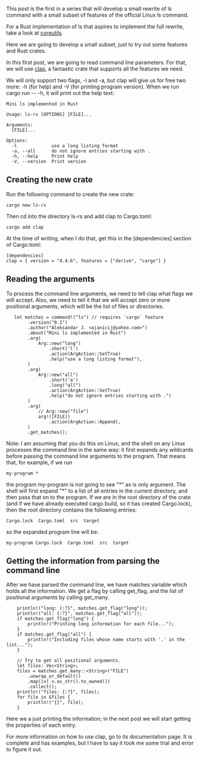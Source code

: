 This post is the first in a series that will develop a small rewrite of
ls command with a small subset of features of the official Linux ls
command.

For a Rust implementation of ls that aspires to implement the full 
rewrite, take a look at
[coreutils](https://github.com/uutils/coreutils/tree/main/src/uu/ls/src).

Here we are going to develop a small subset, just to try out some features
and Rust crates.

In this first post, we are going to read command line parameters. For that,
we will use [clap](https://docs.rs/clap/latest/clap/), a fantastic crate
that supports all the features we need.

We will only support two flags, -l and -a, but clap will give us for free
two more: -h (for help) and -V (for printing program version). When we
run cargo run -- -h, it will print out the help text:

```
Mini ls implemented in Rust

Usage: ls-rs [OPTIONS] [FILE]...

Arguments:
  [FILE]...  

Options:
  -l             use a long listing format
  -a, --all      do not ignore entries starting with .
  -h, --help     Print help
  -V, --version  Print version
```

## Creating the new crate

Run the following command to create the new crate:

    cargo new ls-rs

Then cd into the directory ls-rs and add clap to Cargo.toml:

    cargo add clap

At the time of writing, when I do that, get this in the [dependencies]
section of Cargo.toml:

```
[dependencies]
clap = { version = "4.4.6", features = ["derive", "cargo"] }
```

## Reading the arguments

To process the command line arguments, we need to tell clap what
flags we will accept. Also, we need to tell it that we will accept zero
or more positional arguments, which will be the list of files or
directories.

```
   let matches = command!("ls") // requires `cargo` feature
        .version("0.1")
        .author("Aleksandar J. <ajanicij@yahoo.com>")
        .about("Mini ls implemented in Rust")
        .arg(
            Arg::new("long")
                .short('l')
                .action(ArgAction::SetTrue)
                .help("use a long listing format"),
        )
        .arg(
            Arg::new("all")
                .short('a')
                .long("all")
                .action(ArgAction::SetTrue)
                .help("do not ignore entries starting with .")
        )
        .arg(
            // Arg::new("file")
            arg!([FILE])
                .action(ArgAction::Append),
        )
        .get_matches();
```

Note: I am assuming that you do this on Linux, and the shell on any
Linux processes the command line in the same way: it first expands any
wildcards before passing the command line arguments to the program.
That means that, for example, if we run

    my-program *

the program my-program is not going to see "\*" as is only argument. The shell
will first expand "\*" to a list of all entries in the current directory,
and then pass that on to the program. If we are in the root directory of the
crate (and if we have already executed cargo build, so it has created Cargo.lock),
then the root directory contains the following entries:

    Cargo.lock  Cargo.toml  src  target

so the expanded program line will be:

    my-program Cargo.lock  Cargo.toml  src  target

## Getting the information from parsing the command line

After we have parsed the command line, we have matches variable which holds
all the information. We get a flag by calling get_flag, and the list of
positional arguments by calling get_many.

```
    println!("long: {:?}", matches.get_flag("long"));
    println!("all: {:?}", matches.get_flag("all"));
    if matches.get_flag("long") {
        println!("Printing long information for each file...");
    }
    if matches.get_flag("all") {
        println!("Including files whose name starts with '.' in the list...");
    }

    // Try to get all positional arguments.
    let files: Vec<String>;
    files = matches.get_many::<String>("FILE")
        .unwrap_or_default()
        .map(|v| v.as_str().to_owned())
        .collect();
    println!("files: {:?}", files);
    for file in &files {
        println!("{}", file);
    }
```

Here we a just printing the information; in the next post we will start getting
the properties of each entry.

For more information on how to use clap, go to its documentation page.
It is complete and has examples, but I have to say it took me some trial and
error to figure it out.

